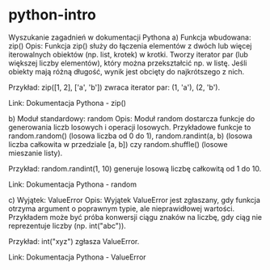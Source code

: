 # python-intro
Wyszukanie zagadnień w dokumentacji Pythona
a) Funkcja wbudowana: zip()
Opis: Funkcja zip() służy do łączenia elementów z dwóch lub więcej iterowalnych obiektów (np. list, krotek) w krotki. Tworzy iterator par (lub większej liczby elementów), który można przekształcić np. w listę. Jeśli obiekty mają różną długość, wynik jest obcięty do najkrótszego z nich.

Przykład: zip([1, 2], ['a', 'b']) zwraca iterator par: (1, 'a'), (2, 'b').

Link: Dokumentacja Pythona - zip()

b) Moduł standardowy: random
Opis: Moduł random dostarcza funkcje do generowania liczb losowych i operacji losowych. Przykładowe funkcje to random.random() (losowa liczba od 0 do 1), random.randint(a, b) (losowa liczba całkowita w przedziale [a, b]) czy random.shuffle() (losowe mieszanie listy).

Przykład: random.randint(1, 10) generuje losową liczbę całkowitą od 1 do 10.

Link: Dokumentacja Pythona - random

c) Wyjątek: ValueError
Opis: Wyjątek ValueError jest zgłaszany, gdy funkcja otrzyma argument o poprawnym typie, ale nieprawidłowej wartości. Przykładem może być próba konwersji ciągu znaków na liczbę, gdy ciąg nie reprezentuje liczby (np. int("abc")).

Przykład: int("xyz") zgłasza ValueError.

Link: Dokumentacja Pythona - ValueError

